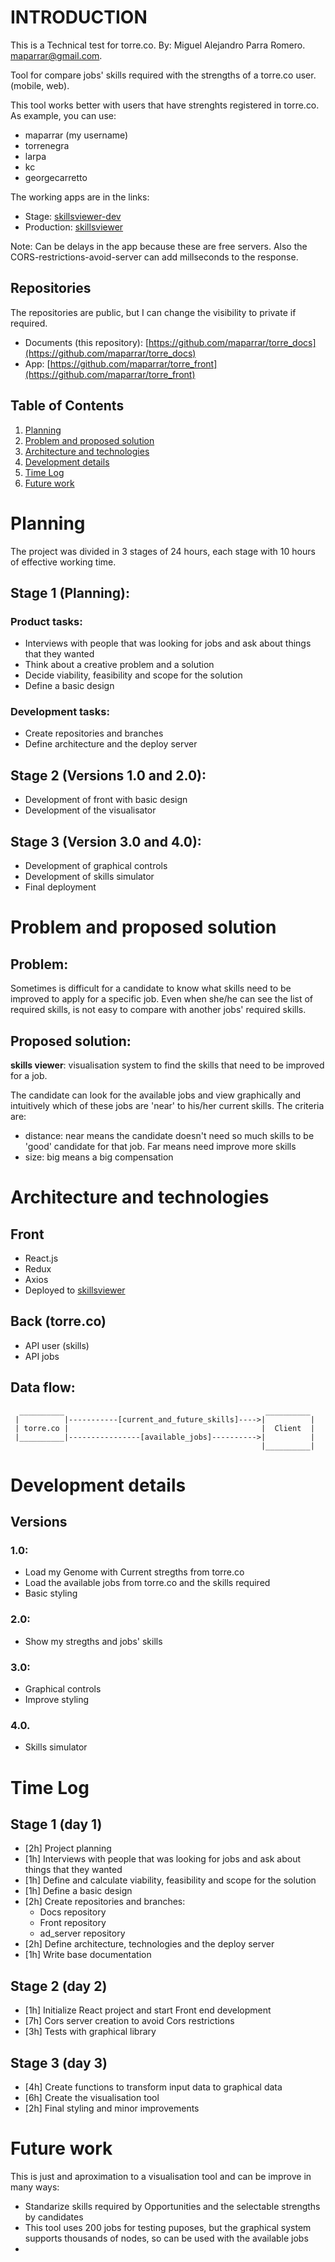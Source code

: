 # 

# INTRODUCTION

This is a Technical test for torre.co. By: Miguel Alejandro Parra Romero. maparrar@gmail.com. 

Tool for compare jobs' skills required with the strengths of a torre.co user. (mobile, web).

This tool works better with users that have strenghts registered in torre.co. As example, you can use:
- maparrar (my username)
- torrenegra
- larpa
- kc
- georgecarretto

The working apps are in the links:
- Stage: [skillsviewer-dev](https://skillsviewer-dev.herokuapp.com/)
- Production: [skillsviewer](https://skillsviewer.herokuapp.com/)

Note: Can be delays in the app because these are free servers. Also the CORS-restrictions-avoid-server can add millseconds to the response.


## Repositories
The repositories are public, but I can change the visibility to private if required.
- Documents (this repository): [https://github.com/maparrar/torre_docs](https://github.com/maparrar/torre_docs)
- App: [https://github.com/maparrar/torre_front](https://github.com/maparrar/torre_front)

## Table of Contents
1. [Planning](#Planning)
1. [Problem and proposed solution](#Problem-and-proposed-solution)
1. [Architecture and technologies](#Architecture-and-technologies)
1. [Development details](#Development-details)
1. [Time Log](#Time-log)
1. [Future work](#Future-work)


# Planning
The project was divided in 3 stages of 24 hours, each stage with 10 hours of effective working time.

## Stage 1 (Planning):
### Product tasks:
- Interviews with people that was looking for jobs and ask about things that they wanted
- Think about a creative problem and a solution
- Decide viability, feasibility and scope for the solution
- Define a basic design

### Development tasks:
- Create repositories and branches
- Define architecture and the deploy server

## Stage 2 (Versions 1.0 and 2.0):
- Development of front with basic design
- Development of the visualisator

## Stage 3 (Version 3.0 and 4.0):
- Development of graphical controls
- Development of skills simulator
- Final deployment

# Problem and proposed solution

## Problem:
Sometimes is difficult for a candidate to know what skills need to be improved to apply for a specific job. Even when she/he can see the list of required skills, is not easy to compare with another jobs' required skills.

## Proposed solution:
**skills viewer**: visualisation system to find the skills that need to be improved for a job.

The candidate can look for the available jobs and view graphically and intuitively which of these jobs are 'near' to his/her current skills. The criteria are:
- distance: near means the candidate doesn't need so much skills to be 'good' candidate for that job. Far means need improve more skills
- size: big means a big compensation


# Architecture and technologies

## Front
- React.js
- Redux
- Axios
- Deployed to [skillsviewer](https://skillsviewer.herokuapp.com/)

## Back (torre.co)
- API user (skills)
- API jobs 

## Data flow:
```
  __________	                                         __________
 |          |-----------[current_and_future_skills]---->|          |
 | torre.co |                                           |  Client  |
 |__________|----------------[available_jobs]---------->|          |
                                                        |__________|

```


# Development details

## Versions

### 1.0: 
- Load my Genome with Current stregths from torre.co 
- Load the available jobs from torre.co and the skills required 
- Basic styling

### 2.0: 
- Show my stregths and jobs' skills

### 3.0: 
- Graphical controls
- Improve styling

### 4.0.
- Skills simulator


# Time Log

## Stage 1 (day 1)
- [2h] Project planning
- [1h] Interviews with people that was looking for jobs and ask about things that they wanted
- [1h] Define and calculate viability, feasibility and scope for the solution
- [1h] Define a basic design
- [2h] Create repositories and branches:
	- Docs repository
	- Front repository
	- ad_server repository
- [2h] Define architecture, technologies and the deploy server
- [1h] Write base documentation

## Stage 2 (day 2)
- [1h] Initialize React project and start Front end development
- [7h] Cors server creation to avoid Cors restrictions
- [3h] Tests with graphical library

## Stage 3 (day 3)
- [4h] Create functions to transform input data to graphical data
- [6h] Create the visualisation tool
- [2h] Final styling and minor improvements



# Future work

This is just and aproximation to a visualisation tool and can be improve in many ways:
- Standarize skills required by Opportunities and the selectable strengths by candidates
- This tool uses 200 jobs for testing puposes, but the graphical system supports thousands of nodes, so can be used with the available jobs
-  